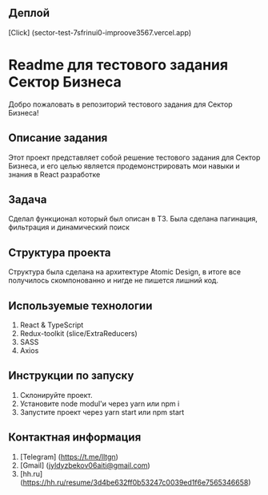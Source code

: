## Деплой
[Click] (sector-test-7sfrinui0-improove3567.vercel.app)

# Readme для тестового задания Сектор Бизнеса

Добро пожаловать в репозиторий тестового задания для Сектор Бизнеса!
## Описание задания

Этот проект представляет собой решение тестового задания для Сектор Бизнеса, и его целью является продемонстрировать мои навыки и знания в React разработке

## Задача
Сделал функционал который был описан в ТЗ. Была сделана пагинация, фильтрация и динамический поиск

## Структура проекта
Структура была сделана на архитектуре Atomic Design, в итоге все получилось скомпонованно и нигде не пишется лишний код.

## Используемые технологии
1. React & TypeScript
2. Redux-toolkit (slice/ExtraReducers)
3. SASS
4. Axios

## Инструкции по запуску
1. Склонируйте проект.
2. Установите node modul'и через yarn или npm i
3. Запустите проект через yarn start или npm start

## Контактная информация
1. [Telegram] (https://t.me/lltgn)
2. [Gmail] (jyldyzbekov06aiti@gmail.com)
3. [hh.ru] (https://hh.ru/resume/3d4be632ff0b53247c0039ed1f6e7565346658) 